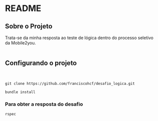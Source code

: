 # README

## Sobre o Projeto

Trata-se da minha resposta ao teste de lógica dentro do processo seletivo da Mobile2you.
<br />
<br />


## Configurando o projeto
<br />

```
git clone https://github.com/franciscohcf/desafio_logica.git
```

```
bundle install
```

### Para obter a resposta do desafio

```
rspec
```
